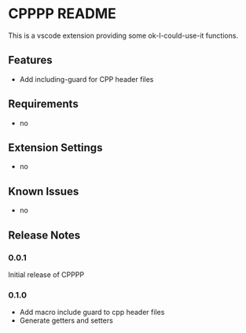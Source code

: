 # CPPPP README

This is a vscode extension providing some ok-I-could-use-it functions.

## Features

- Add including-guard for CPP header files

## Requirements

- no

## Extension Settings

- no

## Known Issues

- no

## Release Notes


### 0.0.1

Initial release of CPPPP

### 0.1.0

- Add macro include guard to cpp header files
- Generate getters and setters